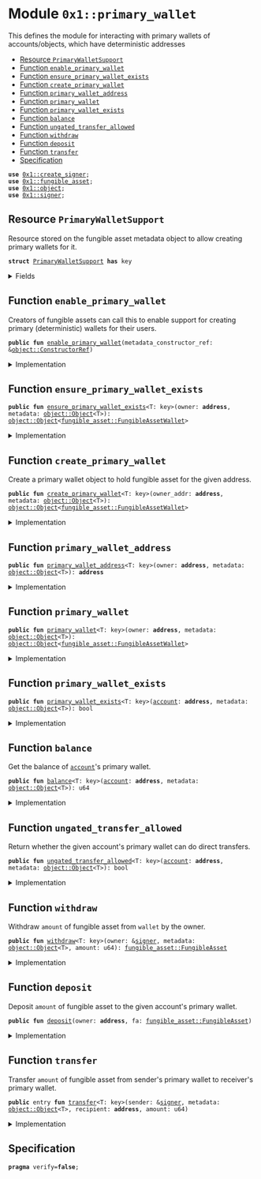 
<a name="0x1_primary_wallet"></a>

# Module `0x1::primary_wallet`

This defines the module for interacting with primary wallets of accounts/objects, which have deterministic addresses


-  [Resource `PrimaryWalletSupport`](#0x1_primary_wallet_PrimaryWalletSupport)
-  [Function `enable_primary_wallet`](#0x1_primary_wallet_enable_primary_wallet)
-  [Function `ensure_primary_wallet_exists`](#0x1_primary_wallet_ensure_primary_wallet_exists)
-  [Function `create_primary_wallet`](#0x1_primary_wallet_create_primary_wallet)
-  [Function `primary_wallet_address`](#0x1_primary_wallet_primary_wallet_address)
-  [Function `primary_wallet`](#0x1_primary_wallet_primary_wallet)
-  [Function `primary_wallet_exists`](#0x1_primary_wallet_primary_wallet_exists)
-  [Function `balance`](#0x1_primary_wallet_balance)
-  [Function `ungated_transfer_allowed`](#0x1_primary_wallet_ungated_transfer_allowed)
-  [Function `withdraw`](#0x1_primary_wallet_withdraw)
-  [Function `deposit`](#0x1_primary_wallet_deposit)
-  [Function `transfer`](#0x1_primary_wallet_transfer)
-  [Specification](#@Specification_0)


<pre><code><b>use</b> <a href="create_signer.md#0x1_create_signer">0x1::create_signer</a>;
<b>use</b> <a href="fungible_asset.md#0x1_fungible_asset">0x1::fungible_asset</a>;
<b>use</b> <a href="object.md#0x1_object">0x1::object</a>;
<b>use</b> <a href="../../aptos-stdlib/../move-stdlib/doc/signer.md#0x1_signer">0x1::signer</a>;
</code></pre>



<a name="0x1_primary_wallet_PrimaryWalletSupport"></a>

## Resource `PrimaryWalletSupport`

Resource stored on the fungible asset metadata object to allow creating primary wallets for it.


<pre><code><b>struct</b> <a href="primary_wallet.md#0x1_primary_wallet_PrimaryWalletSupport">PrimaryWalletSupport</a> <b>has</b> key
</code></pre>



<details>
<summary>Fields</summary>


<dl>
<dt>
<code>metadata_derive_ref: <a href="object.md#0x1_object_DeriveRef">object::DeriveRef</a></code>
</dt>
<dd>

</dd>
</dl>


</details>

<a name="0x1_primary_wallet_enable_primary_wallet"></a>

## Function `enable_primary_wallet`

Creators of fungible assets can call this to enable support for creating primary (deterministic) wallets for
their users.


<pre><code><b>public</b> <b>fun</b> <a href="primary_wallet.md#0x1_primary_wallet_enable_primary_wallet">enable_primary_wallet</a>(metadata_constructor_ref: &<a href="object.md#0x1_object_ConstructorRef">object::ConstructorRef</a>)
</code></pre>



<details>
<summary>Implementation</summary>


<pre><code><b>public</b> <b>fun</b> <a href="primary_wallet.md#0x1_primary_wallet_enable_primary_wallet">enable_primary_wallet</a>(metadata_constructor_ref: &ConstructorRef) {
    // Ensure that this is a fungible asset metadata <a href="object.md#0x1_object">object</a>.
    <a href="object.md#0x1_object_object_from_constructor_ref">object::object_from_constructor_ref</a>&lt;FungibleAssetMetadata&gt;(metadata_constructor_ref);
    <b>let</b> metadata_obj = &<a href="object.md#0x1_object_generate_signer">object::generate_signer</a>(metadata_constructor_ref);
    <b>move_to</b>(metadata_obj, <a href="primary_wallet.md#0x1_primary_wallet_PrimaryWalletSupport">PrimaryWalletSupport</a> {
        metadata_derive_ref: <a href="object.md#0x1_object_generate_derive_ref">object::generate_derive_ref</a>(metadata_constructor_ref),
    });
}
</code></pre>



</details>

<a name="0x1_primary_wallet_ensure_primary_wallet_exists"></a>

## Function `ensure_primary_wallet_exists`



<pre><code><b>public</b> <b>fun</b> <a href="primary_wallet.md#0x1_primary_wallet_ensure_primary_wallet_exists">ensure_primary_wallet_exists</a>&lt;T: key&gt;(owner: <b>address</b>, metadata: <a href="object.md#0x1_object_Object">object::Object</a>&lt;T&gt;): <a href="object.md#0x1_object_Object">object::Object</a>&lt;<a href="fungible_asset.md#0x1_fungible_asset_FungibleAssetWallet">fungible_asset::FungibleAssetWallet</a>&gt;
</code></pre>



<details>
<summary>Implementation</summary>


<pre><code><b>public</b> <b>fun</b> <a href="primary_wallet.md#0x1_primary_wallet_ensure_primary_wallet_exists">ensure_primary_wallet_exists</a>&lt;T: key&gt;(
    owner: <b>address</b>,
    metadata: Object&lt;T&gt;,
): Object&lt;FungibleAssetWallet&gt; <b>acquires</b> <a href="primary_wallet.md#0x1_primary_wallet_PrimaryWalletSupport">PrimaryWalletSupport</a> {
    <b>if</b> (!<a href="primary_wallet.md#0x1_primary_wallet_primary_wallet_exists">primary_wallet_exists</a>(owner, metadata)) {
        <a href="primary_wallet.md#0x1_primary_wallet_create_primary_wallet">create_primary_wallet</a>(owner, metadata);
    };
    <a href="primary_wallet.md#0x1_primary_wallet">primary_wallet</a>(owner, metadata)
}
</code></pre>



</details>

<a name="0x1_primary_wallet_create_primary_wallet"></a>

## Function `create_primary_wallet`

Create a primary wallet object to hold fungible asset for the given address.


<pre><code><b>public</b> <b>fun</b> <a href="primary_wallet.md#0x1_primary_wallet_create_primary_wallet">create_primary_wallet</a>&lt;T: key&gt;(owner_addr: <b>address</b>, metadata: <a href="object.md#0x1_object_Object">object::Object</a>&lt;T&gt;): <a href="object.md#0x1_object_Object">object::Object</a>&lt;<a href="fungible_asset.md#0x1_fungible_asset_FungibleAssetWallet">fungible_asset::FungibleAssetWallet</a>&gt;
</code></pre>



<details>
<summary>Implementation</summary>


<pre><code><b>public</b> <b>fun</b> <a href="primary_wallet.md#0x1_primary_wallet_create_primary_wallet">create_primary_wallet</a>&lt;T: key&gt;(
    owner_addr: <b>address</b>,
    metadata: Object&lt;T&gt;,
): Object&lt;FungibleAssetWallet&gt; <b>acquires</b> <a href="primary_wallet.md#0x1_primary_wallet_PrimaryWalletSupport">PrimaryWalletSupport</a> {
    <b>let</b> owner = &<a href="create_signer.md#0x1_create_signer_create_signer">create_signer::create_signer</a>(owner_addr);
    <b>let</b> metadata_addr = <a href="object.md#0x1_object_object_address">object::object_address</a>(&metadata);
    <b>let</b> derive_ref = &<b>borrow_global</b>&lt;<a href="primary_wallet.md#0x1_primary_wallet_PrimaryWalletSupport">PrimaryWalletSupport</a>&gt;(metadata_addr).metadata_derive_ref;
    <b>let</b> constructor_ref = &<a href="object.md#0x1_object_create_derived_object">object::create_derived_object</a>(owner, derive_ref);

    // Disable ungated transfer <b>as</b> deterministic wallets shouldn't be transferrable.
    <b>let</b> transfer_ref = &<a href="object.md#0x1_object_generate_transfer_ref">object::generate_transfer_ref</a>(constructor_ref);
    <a href="object.md#0x1_object_disable_ungated_transfer">object::disable_ungated_transfer</a>(transfer_ref);

    <a href="fungible_asset.md#0x1_fungible_asset_create_wallet">fungible_asset::create_wallet</a>(constructor_ref, metadata)
}
</code></pre>



</details>

<a name="0x1_primary_wallet_primary_wallet_address"></a>

## Function `primary_wallet_address`



<pre><code><b>public</b> <b>fun</b> <a href="primary_wallet.md#0x1_primary_wallet_primary_wallet_address">primary_wallet_address</a>&lt;T: key&gt;(owner: <b>address</b>, metadata: <a href="object.md#0x1_object_Object">object::Object</a>&lt;T&gt;): <b>address</b>
</code></pre>



<details>
<summary>Implementation</summary>


<pre><code><b>public</b> <b>fun</b> <a href="primary_wallet.md#0x1_primary_wallet_primary_wallet_address">primary_wallet_address</a>&lt;T: key&gt;(owner: <b>address</b>, metadata: Object&lt;T&gt;): <b>address</b> {
    <b>let</b> metadata_addr = <a href="object.md#0x1_object_object_address">object::object_address</a>(&metadata);
    <a href="object.md#0x1_object_create_derived_object_address">object::create_derived_object_address</a>(owner, metadata_addr)
}
</code></pre>



</details>

<a name="0x1_primary_wallet_primary_wallet"></a>

## Function `primary_wallet`



<pre><code><b>public</b> <b>fun</b> <a href="primary_wallet.md#0x1_primary_wallet">primary_wallet</a>&lt;T: key&gt;(owner: <b>address</b>, metadata: <a href="object.md#0x1_object_Object">object::Object</a>&lt;T&gt;): <a href="object.md#0x1_object_Object">object::Object</a>&lt;<a href="fungible_asset.md#0x1_fungible_asset_FungibleAssetWallet">fungible_asset::FungibleAssetWallet</a>&gt;
</code></pre>



<details>
<summary>Implementation</summary>


<pre><code><b>public</b> <b>fun</b> <a href="primary_wallet.md#0x1_primary_wallet">primary_wallet</a>&lt;T: key&gt;(owner: <b>address</b>, metadata: Object&lt;T&gt;): Object&lt;FungibleAssetWallet&gt; {
    <b>let</b> wallet = <a href="primary_wallet.md#0x1_primary_wallet_primary_wallet_address">primary_wallet_address</a>(owner, metadata);
    <a href="object.md#0x1_object_address_to_object">object::address_to_object</a>&lt;FungibleAssetWallet&gt;(wallet)
}
</code></pre>



</details>

<a name="0x1_primary_wallet_primary_wallet_exists"></a>

## Function `primary_wallet_exists`



<pre><code><b>public</b> <b>fun</b> <a href="primary_wallet.md#0x1_primary_wallet_primary_wallet_exists">primary_wallet_exists</a>&lt;T: key&gt;(<a href="account.md#0x1_account">account</a>: <b>address</b>, metadata: <a href="object.md#0x1_object_Object">object::Object</a>&lt;T&gt;): bool
</code></pre>



<details>
<summary>Implementation</summary>


<pre><code><b>public</b> <b>fun</b> <a href="primary_wallet.md#0x1_primary_wallet_primary_wallet_exists">primary_wallet_exists</a>&lt;T: key&gt;(<a href="account.md#0x1_account">account</a>: <b>address</b>, metadata: Object&lt;T&gt;): bool {
    <a href="fungible_asset.md#0x1_fungible_asset_wallet_exists">fungible_asset::wallet_exists</a>(<a href="primary_wallet.md#0x1_primary_wallet_primary_wallet_address">primary_wallet_address</a>(<a href="account.md#0x1_account">account</a>, metadata))
}
</code></pre>



</details>

<a name="0x1_primary_wallet_balance"></a>

## Function `balance`

Get the balance of <code><a href="account.md#0x1_account">account</a></code>'s primary wallet.


<pre><code><b>public</b> <b>fun</b> <a href="primary_wallet.md#0x1_primary_wallet_balance">balance</a>&lt;T: key&gt;(<a href="account.md#0x1_account">account</a>: <b>address</b>, metadata: <a href="object.md#0x1_object_Object">object::Object</a>&lt;T&gt;): u64
</code></pre>



<details>
<summary>Implementation</summary>


<pre><code><b>public</b> <b>fun</b> <a href="primary_wallet.md#0x1_primary_wallet_balance">balance</a>&lt;T: key&gt;(<a href="account.md#0x1_account">account</a>: <b>address</b>, metadata: Object&lt;T&gt;): u64 {
    <b>if</b> (<a href="primary_wallet.md#0x1_primary_wallet_primary_wallet_exists">primary_wallet_exists</a>(<a href="account.md#0x1_account">account</a>, metadata)) {
        <a href="fungible_asset.md#0x1_fungible_asset_balance">fungible_asset::balance</a>(<a href="primary_wallet.md#0x1_primary_wallet">primary_wallet</a>(<a href="account.md#0x1_account">account</a>, metadata))
    } <b>else</b> {
        0
    }
}
</code></pre>



</details>

<a name="0x1_primary_wallet_ungated_transfer_allowed"></a>

## Function `ungated_transfer_allowed`

Return whether the given account's primary wallet can do direct transfers.


<pre><code><b>public</b> <b>fun</b> <a href="primary_wallet.md#0x1_primary_wallet_ungated_transfer_allowed">ungated_transfer_allowed</a>&lt;T: key&gt;(<a href="account.md#0x1_account">account</a>: <b>address</b>, metadata: <a href="object.md#0x1_object_Object">object::Object</a>&lt;T&gt;): bool
</code></pre>



<details>
<summary>Implementation</summary>


<pre><code><b>public</b> <b>fun</b> <a href="primary_wallet.md#0x1_primary_wallet_ungated_transfer_allowed">ungated_transfer_allowed</a>&lt;T: key&gt;(<a href="account.md#0x1_account">account</a>: <b>address</b>, metadata: Object&lt;T&gt;): bool {
    <a href="fungible_asset.md#0x1_fungible_asset_ungated_transfer_allowed">fungible_asset::ungated_transfer_allowed</a>(<a href="primary_wallet.md#0x1_primary_wallet">primary_wallet</a>(<a href="account.md#0x1_account">account</a>, metadata))
}
</code></pre>



</details>

<a name="0x1_primary_wallet_withdraw"></a>

## Function `withdraw`

Withdraw <code>amount</code> of fungible asset from <code>wallet</code> by the owner.


<pre><code><b>public</b> <b>fun</b> <a href="primary_wallet.md#0x1_primary_wallet_withdraw">withdraw</a>&lt;T: key&gt;(owner: &<a href="../../aptos-stdlib/../move-stdlib/doc/signer.md#0x1_signer">signer</a>, metadata: <a href="object.md#0x1_object_Object">object::Object</a>&lt;T&gt;, amount: u64): <a href="fungible_asset.md#0x1_fungible_asset_FungibleAsset">fungible_asset::FungibleAsset</a>
</code></pre>



<details>
<summary>Implementation</summary>


<pre><code><b>public</b> <b>fun</b> <a href="primary_wallet.md#0x1_primary_wallet_withdraw">withdraw</a>&lt;T: key&gt;(owner: &<a href="../../aptos-stdlib/../move-stdlib/doc/signer.md#0x1_signer">signer</a>, metadata: Object&lt;T&gt;, amount: u64): FungibleAsset {
    <b>let</b> wallet = <a href="primary_wallet.md#0x1_primary_wallet">primary_wallet</a>(<a href="../../aptos-stdlib/../move-stdlib/doc/signer.md#0x1_signer_address_of">signer::address_of</a>(owner), metadata);
    <a href="fungible_asset.md#0x1_fungible_asset_withdraw">fungible_asset::withdraw</a>(owner, wallet, amount)
}
</code></pre>



</details>

<a name="0x1_primary_wallet_deposit"></a>

## Function `deposit`

Deposit <code>amount</code> of fungible asset to the given account's primary wallet.


<pre><code><b>public</b> <b>fun</b> <a href="primary_wallet.md#0x1_primary_wallet_deposit">deposit</a>(owner: <b>address</b>, fa: <a href="fungible_asset.md#0x1_fungible_asset_FungibleAsset">fungible_asset::FungibleAsset</a>)
</code></pre>



<details>
<summary>Implementation</summary>


<pre><code><b>public</b> <b>fun</b> <a href="primary_wallet.md#0x1_primary_wallet_deposit">deposit</a>(owner: <b>address</b>, fa: FungibleAsset) <b>acquires</b> <a href="primary_wallet.md#0x1_primary_wallet_PrimaryWalletSupport">PrimaryWalletSupport</a> {
    <b>let</b> metadata = <a href="fungible_asset.md#0x1_fungible_asset_asset_metadata">fungible_asset::asset_metadata</a>(&fa);
    <b>let</b> wallet = <a href="primary_wallet.md#0x1_primary_wallet_ensure_primary_wallet_exists">ensure_primary_wallet_exists</a>(owner, metadata);
    <a href="fungible_asset.md#0x1_fungible_asset_deposit">fungible_asset::deposit</a>(wallet, fa);
}
</code></pre>



</details>

<a name="0x1_primary_wallet_transfer"></a>

## Function `transfer`

Transfer <code>amount</code> of fungible asset from sender's primary wallet to receiver's primary wallet.


<pre><code><b>public</b> entry <b>fun</b> <a href="primary_wallet.md#0x1_primary_wallet_transfer">transfer</a>&lt;T: key&gt;(sender: &<a href="../../aptos-stdlib/../move-stdlib/doc/signer.md#0x1_signer">signer</a>, metadata: <a href="object.md#0x1_object_Object">object::Object</a>&lt;T&gt;, recipient: <b>address</b>, amount: u64)
</code></pre>



<details>
<summary>Implementation</summary>


<pre><code><b>public</b> entry <b>fun</b> <a href="primary_wallet.md#0x1_primary_wallet_transfer">transfer</a>&lt;T: key&gt;(
    sender: &<a href="../../aptos-stdlib/../move-stdlib/doc/signer.md#0x1_signer">signer</a>,
    metadata: Object&lt;T&gt;,
    recipient: <b>address</b>,
    amount: u64,
) <b>acquires</b> <a href="primary_wallet.md#0x1_primary_wallet_PrimaryWalletSupport">PrimaryWalletSupport</a> {
    <b>let</b> sender_wallet = <a href="primary_wallet.md#0x1_primary_wallet_ensure_primary_wallet_exists">ensure_primary_wallet_exists</a>(<a href="../../aptos-stdlib/../move-stdlib/doc/signer.md#0x1_signer_address_of">signer::address_of</a>(sender), metadata);
    <b>let</b> recipient_wallet = <a href="primary_wallet.md#0x1_primary_wallet_ensure_primary_wallet_exists">ensure_primary_wallet_exists</a>(recipient, metadata);
    <a href="fungible_asset.md#0x1_fungible_asset_transfer">fungible_asset::transfer</a>(sender, sender_wallet, recipient_wallet, amount);
}
</code></pre>



</details>

<a name="@Specification_0"></a>

## Specification



<pre><code><b>pragma</b> verify=<b>false</b>;
</code></pre>


[move-book]: https://aptos.dev/guides/move-guides/book/SUMMARY

